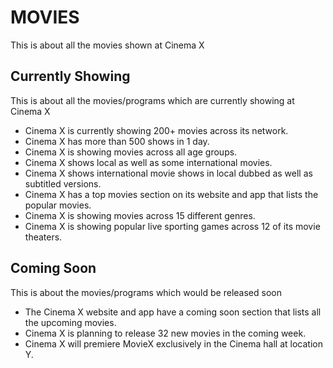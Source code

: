 # MOVIES

This is about all the movies shown at Cinema X

## Currently Showing

This is about all the movies/programs which are currently showing at Cinema X

- Cinema X is currently showing 200+ movies across its network.
- Cinema X has more than 500 shows in 1 day.
- Cinema X is showing movies across all age groups.
- Cinema X shows local as well as some international movies.
- Cinema X shows international movie shows in local dubbed as well as subtitled versions.
- Cinema X has a top movies section on its website and app that lists the popular movies.
- Cinema X is showing movies across 15 different genres.
- Cinema X is showing popular live sporting games across 12 of its movie theaters.

## Coming Soon

This is about the movies/programs which would be released soon

- The Cinema X website and app have a coming soon section that lists all the upcoming movies.
- Cinema X is planning to release 32 new movies in the coming week.
- Cinema X will premiere MovieX exclusively in the Cinema hall at location Y.